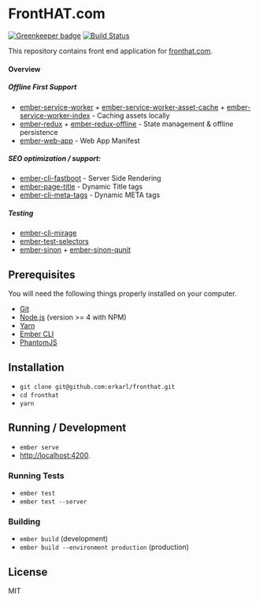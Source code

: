# FrontHAT.com
[![Greenkeeper badge](https://badges.greenkeeper.io/erkarl/fronthat.svg)](https://greenkeeper.io/)
[![Build Status](https://travis-ci.org/erkarl/fronthat.svg?branch=master)](https://travis-ci.org/erkarl/fronthat)

This repository contains front end application for [fronthat.com](https://fronthat.com).

#### Overview

##### Offline First Support
* [ember-service-worker](https://github.com/DockYard/ember-service-worker) + [ember-service-worker-asset-cache](https://github.com/DockYard/ember-service-worker-asset-cache) + [ember-service-worker-index](https://github.com/DockYard/ember-service-worker-index) - Caching assets locally
* [ember-redux](https://github.com/ember-redux/ember-redux) + [ember-redux-offline](https://github.com/ember-redux/ember-redux-offline-shim) - State management & offline persistence
* [ember-web-app](https://github.com/san650/ember-web-app) - Web App Manifest

##### SEO optimization / support:
* [ember-cli-fastboot](https://github.com/ember-fastboot/ember-cli-fastboot) - Server Side Rendering
* [ember-page-title](https://github.com/tim-evans/ember-page-title) - Dynamic Title tags
* [ember-cli-meta-tags](https://github.com/ronco/ember-cli-meta-tags) - Dynamic META tags

##### Testing
* [ember-cli-mirage](http://www.ember-cli-mirage.com/)
* [ember-test-selectors](https://github.com/simplabs/ember-test-selectors)
* [ember-sinon](https://github.com/csantero/ember-sinon) + [ember-sinon-qunit](https://github.com/elwayman02/ember-sinon-qunit)

## Prerequisites

You will need the following things properly installed on your computer.

* [Git](https://git-scm.com/)
* [Node.js](https://nodejs.org/) (version >= 4 with NPM)
* [Yarn](https://yarnpkg.com/en/)
* [Ember CLI](https://ember-cli.com/)
* [PhantomJS](http://phantomjs.org/)

## Installation

* `git clone git@github.com:erkarl/fronthat.git`
* `cd fronthat`
* `yarn`

## Running / Development

* `ember serve`
* [http://localhost:4200](http://localhost:4200).

### Running Tests

* `ember test`
* `ember test --server`

### Building

* `ember build` (development)
* `ember build --environment production` (production)

## License

MIT
